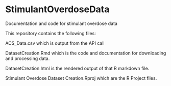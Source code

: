# StimulantOverdoseData
Documentation and code for stimulant overdose data

This repository contains the following files:

ACS_Data.csv which is output from the API call

DatasetCreation.Rmd which is the code and documentation for downloading and processing data.

DatasetCreation.html is the rendered output of that R markdown file.

Stimulant Overdose Dataset Creation.Rproj which are the R Project files.

